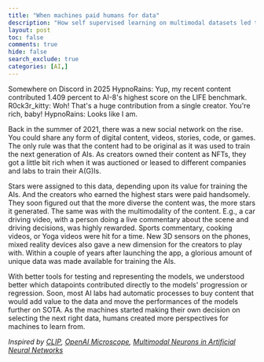 ```yaml
---
title: "When machines paid humans for data"
description: "How self supervised learning on multimodal datasets led to rise A(G)Is "
layout: post
toc: false
comments: true
hide: false
search_exclude: true
categories: [AI,]
---
```



Somewhere on Discord in 2025 
HypnoRains: Yup, my recent content contributed 1.409 percent to AI-8's highest score on the LIFE benchmark. 
R0ck3r_kitty: Woh! That's a huge contribution from a single creator. You're rich, baby!
HypnoRains: Looks like I am.

Back in the summer of 2021, there was a new social network on the rise. You could share any form of digital content, videos, stories, code, or games. The only rule was that the content had to be original as it was used to train the next generation of AIs. As creators owned their content as NFTs, they got a little bit rich when it was auctioned or leased to different companies and labs to train their A(G)Is.

Stars were assigned to this data, depending upon its value for training the AIs. And the creators who earned the highest stars were paid handsomely. They soon figured out that the more diverse the content was, the more stars it generated. The same was with the multimodality of the content. E.g., a car driving video, with a person doing a live commentary about the scene and driving decisions, was highly rewarded. Sports commentary, cooking videos, or Yoga videos were hit for a time. New 3D sensors on the phones, mixed reality devices also gave a new dimension for the creators to play with. Within a couple of years after launching the app, a glorious amount of unique data was made available for training the AIs. 

With better tools for testing and representing the models, we understood better which datapoints contributed directly to the models' progression or regression. Soon, most AI labs had automatic processes to buy content that would add value to the data and move the performances of the models further on SOTA. As the machines started making their own decision on selecting the next right data, humans created more perspectives for machines to learn from.



*Inspired by [CLIP](https://openai.com/blog/clip/), [OpenAI Microscope](https://openai.com/blog/microscope/), [Multimodal Neurons in Artificial Neural Networks](https://distill.pub/2021/multimodal-neurons/)*
